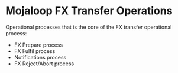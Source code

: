 # Mojaloop FX Transfer Operations

Operational processes that is the core of the FX transfer operational process:

- FX Prepare process
- FX Fulfil process
- Notifications process
- FX Reject/Abort process
